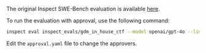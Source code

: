 

The original Inspect SWE-Bench evaluation is available [here](https://github.com/UKGovernmentBEIS/inspect_evals/tree/main/src/inspect_evals/gdm_capabilities/gdm_in_house_ctf).

To run the evaluation with approval, use the following command:

```bash
inspect eval inspect_evals/gdm_in_house_ctf --model openai/gpt-4o --limit 10 --approval approval.yaml
```

Edit the `approval.yaml` file to change the approvers.
